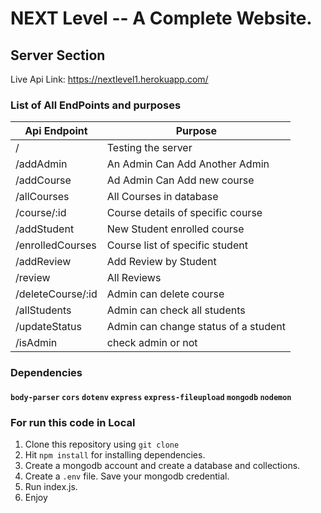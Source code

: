 # NEXT Level -- A Complete Website. 
## Server Section

Live Api Link: https://nextlevel1.herokuapp.com/

### List of All EndPoints and purposes

Api Endpoint | Purpose
------------ | -------------
 /| Testing the server
/addAdmin | An Admin Can Add Another Admin
/addCourse | Ad Admin Can Add new course
/allCourses| All Courses in database
/course/:id|Course details of specific course
/addStudent| New Student enrolled course
/enrolledCourses| Course list of specific student
/addReview | Add Review by Student
/review | All Reviews
/deleteCourse/:id| Admin can delete course
/allStudents | Admin can check all students
/updateStatus | Admin can change status of a student
/isAdmin | check admin or not

### Dependencies
#### `body-parser` `cors` `dotenv` `express` `express-fileupload` `mongodb` `nodemon`

### For run this code in Local
1. Clone this repository using `git clone`
2. Hit `npm install` for installing dependencies. 
3. Create a mongodb account and create a database and collections. 
4. Create a `.env` file. Save your mongodb credential.
5. Run index.js. 
6. Enjoy
